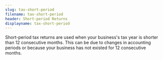 ```yaml
---
slug: tax-short-period
filename: tax-short-period
header: Short-period Returns
displayname: tax-short-period
---
```


Short-period tax returns are used when your business's tax year is shorter than 12 consecutive months. This can be due to changes in accounting periods or because your business has not existed for 12 consecutive months.
